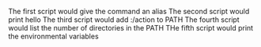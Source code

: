 The first script would give the command an alias
The second script would print hello <username>
The third script would add :/action to PATH
The fourth script would list the number of directories in the PATH
THe fifth script would print the environmental variables
